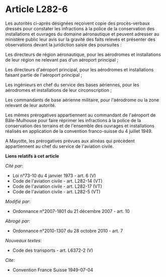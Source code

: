 # Article L282-6

Les autorités ci-après désignées reçoivent copie des procès-verbaux dressés pour constater les infractions à la police de la
conservation des installations et ouvrages du domaine aéronautique et peuvent adresser au ministère public leur avis sur la
gravité des faits relevés et présenter des observations devant la juridiction saisie des poursuites : 

Les directeurs de région aéronautique, pour les aérodromes et installations de leur région ne relevant pas d'un aéroport
principal ; 

Les directeurs d'aéroport principal, pour les aérodromes et installations faisant partie de l'aéroport principal ; 

Les ingénieurs en chef du service des bases aériennes, pour les aérodromes et installations de leur circonscription ; 

Les commandants de base aérienne militaire, pour l'aérodrome ou la zone relevant de leur autorité. 

Les mêmes prérogatives appartiennent au commandant de l'aéroport de Bâle-Mulhouse pour faire réprimer les infractions à la
police de la conservation des terrains et de l'ensemble des ouvrages et installations réalisés en application de la
convention franco-suisse du 4 juillet 1949. 

A Mayotte, les prérogatives prévues aux alinéas qui précèdent appartiennent au chef du service de l'aviation civile.

**Liens relatifs à cet article**

_Cité par_:

  - Loi n°73-10 du 4 janvier 1973 - art. 6 (V)
  - Code de l'aviation civile - art. L282-14 (VT)
  - Code de l'aviation civile - art. L282-17 (VT)
  - Code de l'aviation civile - art. L282-5 (VT)

_Modifié par_:

  - Ordonnance n°2007-1801 du 21 décembre 2007 - art. 10

_Abrogé par_:

  - Ordonnance n°2010-1307 du 28 octobre 2010 - art. 7

_Nouveaux textes_:

  - Code des transports - art. L6372-2 (V)

_Cite_:

  - Convention France Suisse 1949-07-04
